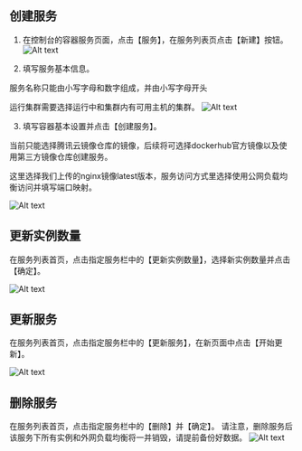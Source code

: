 ## 创建服务
1) 在控制台的容器服务页面，点击【服务】，在服务列表页点击【新建】按钮。
![Alt text](https://mc.qcloudimg.com/static/img/11081690d6b480bd66c68a3c2982b04d/Image+007.png)


2) 填写服务基本信息。

服务名称只能由小写字母和数字组成，并由小写字母开头

运行集群需要选择运行中和集群内有可用主机的集群。
![Alt text](https://mc.qcloudimg.com/static/img/ebe1443824bfb67dca946676d3ee6124/Image+082.png)

3) 填写容器基本设置并点击【创建服务】。

当前只能选择腾讯云镜像仓库的镜像，后续将可选择dockerhub官方镜像以及使用第三方镜像仓库创建服务。

这里选择我们上传的nginx镜像latest版本，服务访问方式里选择使用公网负载均衡访问并填写端口映射。

![Alt text](https://mc.qcloudimg.com/static/img/2463289d7a47b5a05a03f35b79196bc0/Image+004.png)


## 更新实例数量

在服务列表首页，点击指定服务栏中的【更新实例数量】，选择新实例数量并点击【确定】。

![Alt text](https://mc.qcloudimg.com/static/img/d98db1671db63d39816ce6f4ac6240ff/Image+005.png)

## 更新服务
在服务列表首页，点击指定服务栏中的【更新服务】，在新页面中点击【开始更新】。


![Alt text](https://mc.qcloudimg.com/static/img/2a58f6b08e578465367210da9ea36ffa/Image+048.png)

## 删除服务
在服务列表首页，点击指定服务栏中的【删除】并【确定】。
请注意，删除服务后该服务下所有实例和外网负载均衡将一并销毁，请提前备份好数据。
![Alt text](https://mc.qcloudimg.com/static/img/1dd519cb73e670d4082751662e5f2d0b/Image+049.png)


